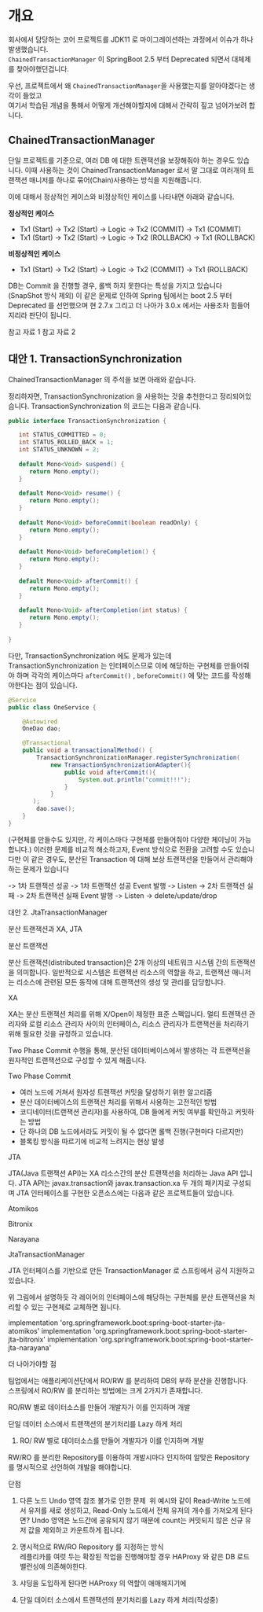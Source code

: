 # 개요

회사에서 담당하는 코어 프로젝트를 JDK11 로 마이그레이션하는 과정에서 이슈가 하나 발생했습니다.      
`ChainedTransactionManager` 이 SpringBoot 2.5 부터 Deprecated 되면서 대체제를 찾아야했던겁니다.   

우선, 프로젝트에서 왜 `ChainedTransactionManager`을 사용했는지를 알아야겠다는 생각이 들었고  
여기서 학습된 개념을 통해서 어떻게 개선해야할지에 대해서 간략히 짚고 넘어가보려 합니다.    

## ChainedTransactionManager

단일 프로젝트를 기준으로, 여러 DB 에 대한 트랜잭션을 보장해줘야 하는 경우도 있습니다.
이때 사용하는 것이 ChainedTransactionManager  로서
말 그대로 여러개의 트랜잭션 매니저를 하나로 묶어(Chain)사용하는 방식을 지원해줍니다.

이에 대해서 정상적인 케이스와 비정상적인  케이스를 나타내면 아래와 같습니다.

**정상적인 케이스**
* Tx1 (Start) -> Tx2 (Start) -> Logic -> Tx2 (COMMIT) -> Tx1 (COMMIT)
* Tx1 (Start) -> Tx2 (Start) -> Logic -> Tx2 (ROLLBACK) -> Tx1 (ROLLBACK)

**비정상적인 케이스**
* Tx1 (Start) -> Tx2 (Start) -> Logic -> Tx2 (COMMIT) -> Tx1 (ROLLBACK)

DB는 Commit 을 진행할 경우, 롤백 하지 못한다는 특성을 가지고 있습니다(SnapShot 방식 제외)
이 같은 문제로 인하여 Spring 팀에서는 boot 2.5 부터 Deprecated 를 선언했으며
현 2.7.x 그리고 더 나아가 3.0.x 에서는 사용조차 힘들어지리라 판단이 됩니다.

참고 자료 1
참고 자료 2

## 대안 1. TransactionSynchronization

ChainedTransactionManager 의 주석을 보면 아래와 같습니다.



정리하자면, TransactionSynchronization 을 사용하는 것을 추천한다고 정리되어있습니다.
TransactionSynchronization 의 코드는 다음과 같습니다.

```java
public interface TransactionSynchronization {  

   int STATUS_COMMITTED = 0;  
   int STATUS_ROLLED_BACK = 1;  
   int STATUS_UNKNOWN = 2;  
  
   default Mono<Void> suspend() {  
      return Mono.empty();  
   }  
  
   default Mono<Void> resume() {  
      return Mono.empty();  
   }  
  
   default Mono<Void> beforeCommit(boolean readOnly) {  
      return Mono.empty();  
   }  
  
   default Mono<Void> beforeCompletion() {  
      return Mono.empty();  
   }  
  
   default Mono<Void> afterCommit() {  
      return Mono.empty();  
   }  
  
   default Mono<Void> afterCompletion(int status) {  
      return Mono.empty();  
   }  
  
}
```

다만, TransactionSynchronization 에도 문제가 있는데
TransactionSynchronization 는 인터페이스므로 이에 해당하는 구현체를 만들어줘야 하며
각각의 케이스마다 `afterCommit()` , `beforeCommit()` 에 맞는 코드를 작성해야한다는 점이 있습니다.

```java
@Service
public class OneService {

    @Autowired
    OneDao dao;

    @Transactional
    public void a transactionalMethod() {
        TransactionSynchronizationManager.registerSynchronization(
            new TransactionSynchronizationAdapter(){
		        public void afterCommit(){
	                System.out.println("commit!!!");
	            }
	        }
       );
	    dao.save();
    }
}
```

(구현체를 만들수도 있지만, 각 케이스마다 구현체를 만들어줘야 다양한 체이닝이 가능합니다.)
이러한 문제를 비교적 해소하고자, Event 방식으로 전환을 고려할 수도 있습니다만
이 같은 경우도, 분산된 Transaction 에 대해 보상 트랜잭션을 만들어서 관리해야하는 문제가 있습니다

-> 1차 트랜잭션 성공
-> 1차 트랜잭션 성공 Event 발행
-> Listen
-> 2차 트랜잭션 실패
-> 2차 트랜잭션 실패 Event 발행
-> Listen
-> delete/update/drop

대안 2. JtaTransactionManager

분산 트랜잭션과 XA, JTA

분산 트랜잭션

분산 트랜잭션(distributed transaction)은 2개 이상의 네트워크 시스템 간의 트랜잭션을 의미합니다.
일반적으로 시스템은 트랜잭션 리소스의 역할을 하고,
트랜잭션 매니저는 리소스에 관련된 모든 동작에 대해 트랜잭션의 생성 및 관리를 담당합니다.

XA

XA는 분산 트랜잭션 처리를 위해 X/Open이 제정한 표준 스펙입니다.
멀티 트랜잭션 관리자와 로컬 리소스 관리자 사이의 인터페이스,
리소스 관리자가 트랜잭션을 처리하기 위해 필요한 것을 규정하고 있습니다.

Two Phase Commit 수행을 통해,
분산된 데이터베이스에서 발생하는 각 트랜잭션을 원자적인 트랜잭션으로 구성할 수 있게 해줍니다.

Two Phase Commit
* 여러 노드에 거쳐서 원자성 트랜잭션 커밋을 달성하기 위한 알고리즘
* 분산 데이터베이스의 트랜잭션 처리를 위해서 사용하는 고전적인 방법
* 코디네이터(트랜잭션 관리자)를 사용하여, DB 들에게 커밋 여부를 확인하고 커밋하는 방법
* 단 하나의 DB 노드에서라도 커밋이 될 수 없다면 롤백 진행(구현마다 다르지만) 
* 블록킹 방식을 따르기에 비교적 느려지는 현상 발생

JTA

JTA(Java 트랜잭션 API)는 XA 리소스간의 분산 트랜잭션을 처리하는 Java API 입니다.
JTA API는 javax.transaction와 javax.transaction.xa 두 개의 패키지로 구성되며
JTA 인터페이스를 구현한 오픈소스에는 다음과 같은 프로젝트들이 있습니다.

Atomikos

Bitronix

Narayana

JtaTransactionManager

JTA 인터페이스를 기반으로 만든 TransactionManager 로 스프링에서 공식 지원하고 있습니다.



위 그림에서 설명하듯 각 레이어의 인터페이스에 해당하는 구현체를
분산 트랜잭션을 처리할 수 있는 구현체로 교체하면 됩니다.

implementation 'org.springframework.boot:spring-boot-starter-jta-atomikos'
implementation 'org.springframework.boot:spring-boot-starter-jta-bitronix'
implementation 'org.springframework.boot:spring-boot-starter-jta-narayana'

더 나아가야할 점

팀업에서는 애플리케이션단에서 RO/RW 를 분리하여 DB의 부하 분산을 진행합니다.
스프링에서 RO/RW 를 분리하는 방법에는 크게 2가지가 존재합니다.

RO/RW 별로 데이터소스를 만들어 개발자가 이를 인지하며 개발

단일 데이터 소스에서 트랜잭션의 분기처리를 Lazy 하게 처리

1. RO/ RW 별로 데이터소스를 만들어 개발자가 이를 인지하며 개발



RW/RO 를 분리한 Repository를 이용하여
개발시마다 인지하여 알맞은 Repository를 명시적으로 선언하여 개발을 해야합니다.

단점
1. 다른 노드 Undo 영역 참조 불가로 인한 문제 
    위 예시와 같이 Read-Write 노드에서 유저를 새로 생성하고,
    Read-Only 노드에서 전체 유저의 개수를 가져오게 된다면?
    Undo 영역은 노드간에 공유되지 않기 때문에 
    count는 커밋되지 않은 신규 유저 값을 제외하고 카운트하게 됩니다.
2. 명시적으로 RW/RO Repository 를 지정하는 방식   
    레플리카를 여럿 두는 확장된 작업을 진행해야할 경우
    HAProxy 와 같은 DB 로드밸런싱에 의존해야한다.
3. 샤딩을 도입하게 된다면 HAProxy 의 역할이 애매해지기에  

2. 단일 데이터 소스에서 트랜잭션의 분기처리를 Lazy 하게 처리(작성중)

